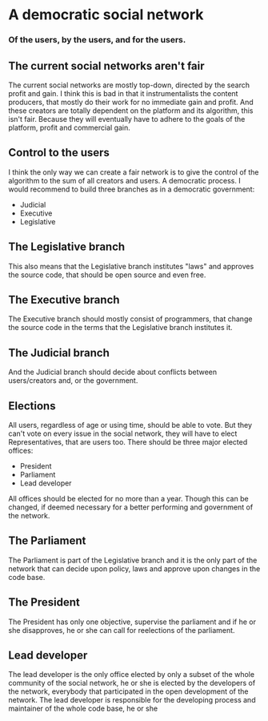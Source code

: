 # A democratic social network
### Of the users, by the users, and for the users.



## The current social networks aren't fair
The current social networks are mostly top-down,
directed by the search profit and gain.
I think this is bad in that it instrumentalists
the content producers, that mostly do their work
for no immediate gain and profit. And these creators
are totally dependent on the platform and its algorithm,
this isn't fair. Because they will eventually
have to adhere to the goals of the platform, profit and
commercial gain.

## Control to the users
I think the only way we can create a fair network
is to give the control of the algorithm to the sum
of all creators and users. A democratic process.
I would recommend to build three branches as in
a democratic government:
- Judicial
- Executive
- Legislative

## The Legislative branch
This also means that the Legislative branch
institutes "laws" and approves the source code,
that should be open source and even free.

## The Executive branch
The Executive branch should mostly consist
of programmers, that change the source
code in the terms that the Legislative branch
institutes it.

## The Judicial branch
And the Judicial branch should decide about conflicts
between users/creators and, or the government.

## Elections
All users, regardless of age or using time, should
be able to vote.
But they can't vote on every issue in the social network,
they will have to elect Representatives, that are users too.
There should be three major elected offices:
- President
- Parliament
- Lead developer

All offices should be elected for no more than a year.
Though this can be changed, if deemed necessary for
a better performing and government of the network.  
## The Parliament
The Parliament is part of the Legislative branch
and it is the only part of the network that can
decide upon policy, laws and approve upon changes
in the code base.

## The President
The President has only one
objective, supervise the parliament and if he or she
disapproves, he or she can call for reelections of the parliament.

## Lead developer
The lead developer is the only office elected
by only a subset of the whole community of the
social network, he or she is elected by the
developers of the network, everybody that participated
in the open development of the network.
The lead developer is responsible for the developing
process and maintainer of the whole code base,
he or she 
